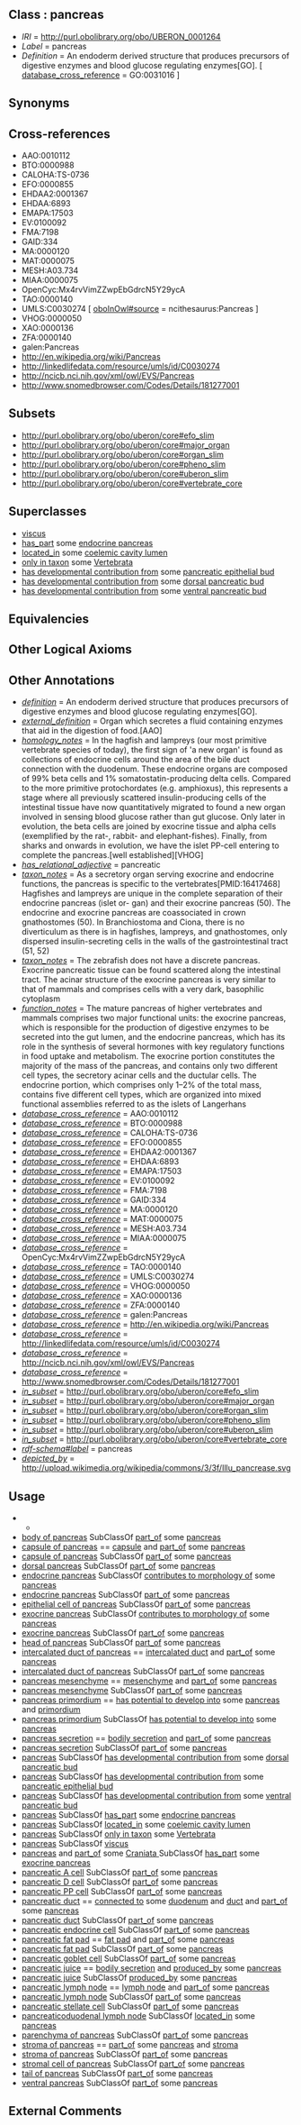 
## Class : pancreas

 * *IRI* = http://purl.obolibrary.org/obo/UBERON_0001264
 * *Label* = pancreas
 * *Definition* = An endoderm derived structure that produces precursors of digestive enzymes and blood glucose regulating enzymes[GO]. [ [database_cross_reference](../../ef/oboInOwl#hasDbXref.md) = GO:0031016 ]

## Synonyms


## Cross-references

 * AAO:0010112
 * BTO:0000988
 * CALOHA:TS-0736
 * EFO:0000855
 * EHDAA2:0001367
 * EHDAA:6893
 * EMAPA:17503
 * EV:0100092
 * FMA:7198
 * GAID:334
 * MA:0000120
 * MAT:0000075
 * MESH:A03.734
 * MIAA:0000075
 * OpenCyc:Mx4rvVimZZwpEbGdrcN5Y29ycA
 * TAO:0000140
 * UMLS:C0030274 [ [oboInOwl#source](../../ce/oboInOwl#source.md) = ncithesaurus:Pancreas ]
 * VHOG:0000050
 * XAO:0000136
 * ZFA:0000140
 * galen:Pancreas
 * http://en.wikipedia.org/wiki/Pancreas
 * http://linkedlifedata.com/resource/umls/id/C0030274
 * http://ncicb.nci.nih.gov/xml/owl/EVS/Pancreas
 * http://www.snomedbrowser.com/Codes/Details/181277001

## Subsets

 * http://purl.obolibrary.org/obo/uberon/core#efo_slim
 * http://purl.obolibrary.org/obo/uberon/core#major_organ
 * http://purl.obolibrary.org/obo/uberon/core#organ_slim
 * http://purl.obolibrary.org/obo/uberon/core#pheno_slim
 * http://purl.obolibrary.org/obo/uberon/core#uberon_slim
 * http://purl.obolibrary.org/obo/uberon/core#vertebrate_core

## Superclasses

 * [viscus](../../UBERON/75/UBERON_0002075.md)
 * [has_part](../../BFO/51/BFO_0000051.md) some [endocrine pancreas](../../UBERON/16/UBERON_0000016.md)
 * [located_in](../../RO/25/RO_0001025.md) some [coelemic cavity lumen](../../UBERON/23/UBERON_0002323.md)
 * [only in taxon](../../RO/60/RO_0002160.md) some [Vertebrata <Metazoa>](../../NCBITaxon/42/NCBITaxon_7742.md)
 * [has developmental contribution from](../../RO/54/RO_0002254.md) some [pancreatic epithelial bud](../../UBERON/22/UBERON_0003922.md)
 * [has developmental contribution from](../../RO/54/RO_0002254.md) some [dorsal pancreatic bud](../../UBERON/23/UBERON_0003923.md)
 * [has developmental contribution from](../../RO/54/RO_0002254.md) some [ventral pancreatic bud](../../UBERON/24/UBERON_0003924.md)

## Equivalencies


## Other Logical Axioms


## Other Annotations

 * *[definition](../../IAO/15/IAO_0000115.md)* = An endoderm derived structure that produces precursors of digestive enzymes and blood glucose regulating enzymes[GO].
 * *[external_definition](../../UBPROP/01/UBPROP_0000001.md)* = Organ which secretes a fluid containing enzymes that aid in the digestion of food.[AAO]
 * *[homology_notes](../../UBPROP/03/UBPROP_0000003.md)* = In the hagfish and lampreys (our most primitive vertebrate species of today), the first sign of 'a new organ' is found as collections of endocrine cells around the area of the bile duct connection with the duodenum. These endocrine organs are composed of 99% beta cells and 1% somatostatin-producing delta cells. Compared to the more primitive protochordates (e.g. amphioxus), this represents a stage where all previously scattered insulin-producing cells of the intestinal tissue have now quantitatively migrated to found a new organ involved in sensing blood glucose rather than gut glucose. Only later in evolution, the beta cells are joined by exocrine tissue and alpha cells (exemplified by the rat-, rabbit- and elephant-fishes). Finally, from sharks and onwards in evolution, we have the islet PP-cell entering to complete the pancreas.[well established][VHOG]
 * *[has_relational_adjective](../../UBPROP/07/UBPROP_0000007.md)* = pancreatic
 * *[taxon_notes](../../UBPROP/08/UBPROP_0000008.md)* = As a secretory organ serving exocrine and endocrine functions, the pancreas is specific to the vertebrates[PMID:16417468] Hagfishes and lampreys are unique in the complete separation of their endocrine pancreas (islet or- gan) and their exocrine pancreas (50). The endocrine and exocrine pancreas are coassociated in crown gnathostomes (50). In Branchiostoma and Ciona, there is no diverticulum as there is in hagfishes, lampreys, and gnathostomes, only dispersed insulin-secreting cells in the walls of the gastrointestinal tract (51, 52) 
 * *[taxon_notes](../../UBPROP/08/UBPROP_0000008.md)* = The zebrafish does not have a discrete pancreas. Exocrine pancreatic tissue can be found scattered along the intestinal tract. The acinar structure of the exocrine pancreas is very similar to that of mammals and comprises cells with a very dark, basophilic cytoplasm
 * *[function_notes](../../UBPROP/09/UBPROP_0000009.md)* = The mature pancreas of higher vertebrates and mammals comprises two major functional units: the exocrine pancreas, which is responsible for the production of digestive enzymes to be secreted into the gut lumen, and the endocrine pancreas, which has its role in the synthesis of several hormones with key regulatory functions in food uptake and metabolism. The exocrine portion constitutes the majority of the mass of the pancreas, and contains only two different cell types, the secretory acinar cells and the ductular cells. The endocrine portion, which comprises only 1–2% of the total mass, contains five different cell types, which are organized into mixed functional assemblies referred to as the islets of Langerhans
 * *[database_cross_reference](../../ef/oboInOwl#hasDbXref.md)* = AAO:0010112
 * *[database_cross_reference](../../ef/oboInOwl#hasDbXref.md)* = BTO:0000988
 * *[database_cross_reference](../../ef/oboInOwl#hasDbXref.md)* = CALOHA:TS-0736
 * *[database_cross_reference](../../ef/oboInOwl#hasDbXref.md)* = EFO:0000855
 * *[database_cross_reference](../../ef/oboInOwl#hasDbXref.md)* = EHDAA2:0001367
 * *[database_cross_reference](../../ef/oboInOwl#hasDbXref.md)* = EHDAA:6893
 * *[database_cross_reference](../../ef/oboInOwl#hasDbXref.md)* = EMAPA:17503
 * *[database_cross_reference](../../ef/oboInOwl#hasDbXref.md)* = EV:0100092
 * *[database_cross_reference](../../ef/oboInOwl#hasDbXref.md)* = FMA:7198
 * *[database_cross_reference](../../ef/oboInOwl#hasDbXref.md)* = GAID:334
 * *[database_cross_reference](../../ef/oboInOwl#hasDbXref.md)* = MA:0000120
 * *[database_cross_reference](../../ef/oboInOwl#hasDbXref.md)* = MAT:0000075
 * *[database_cross_reference](../../ef/oboInOwl#hasDbXref.md)* = MESH:A03.734
 * *[database_cross_reference](../../ef/oboInOwl#hasDbXref.md)* = MIAA:0000075
 * *[database_cross_reference](../../ef/oboInOwl#hasDbXref.md)* = OpenCyc:Mx4rvVimZZwpEbGdrcN5Y29ycA
 * *[database_cross_reference](../../ef/oboInOwl#hasDbXref.md)* = TAO:0000140
 * *[database_cross_reference](../../ef/oboInOwl#hasDbXref.md)* = UMLS:C0030274
 * *[database_cross_reference](../../ef/oboInOwl#hasDbXref.md)* = VHOG:0000050
 * *[database_cross_reference](../../ef/oboInOwl#hasDbXref.md)* = XAO:0000136
 * *[database_cross_reference](../../ef/oboInOwl#hasDbXref.md)* = ZFA:0000140
 * *[database_cross_reference](../../ef/oboInOwl#hasDbXref.md)* = galen:Pancreas
 * *[database_cross_reference](../../ef/oboInOwl#hasDbXref.md)* = http://en.wikipedia.org/wiki/Pancreas
 * *[database_cross_reference](../../ef/oboInOwl#hasDbXref.md)* = http://linkedlifedata.com/resource/umls/id/C0030274
 * *[database_cross_reference](../../ef/oboInOwl#hasDbXref.md)* = http://ncicb.nci.nih.gov/xml/owl/EVS/Pancreas
 * *[database_cross_reference](../../ef/oboInOwl#hasDbXref.md)* = http://www.snomedbrowser.com/Codes/Details/181277001
 * *[in_subset](../../et/oboInOwl#inSubset.md)* = http://purl.obolibrary.org/obo/uberon/core#efo_slim
 * *[in_subset](../../et/oboInOwl#inSubset.md)* = http://purl.obolibrary.org/obo/uberon/core#major_organ
 * *[in_subset](../../et/oboInOwl#inSubset.md)* = http://purl.obolibrary.org/obo/uberon/core#organ_slim
 * *[in_subset](../../et/oboInOwl#inSubset.md)* = http://purl.obolibrary.org/obo/uberon/core#pheno_slim
 * *[in_subset](../../et/oboInOwl#inSubset.md)* = http://purl.obolibrary.org/obo/uberon/core#uberon_slim
 * *[in_subset](../../et/oboInOwl#inSubset.md)* = http://purl.obolibrary.org/obo/uberon/core#vertebrate_core
 * *[rdf-schema#label](../../el/rdf-schema#label.md)* = pancreas
 * *[depicted_by](../../depicted/by/depicted_by.md)* = http://upload.wikimedia.org/wikipedia/commons/3/3f/Illu_pancrease.svg

## Usage

 * -
 * [body of pancreas](../../UBERON/50/UBERON_0001150.md) SubClassOf [part_of](../../BFO/50/BFO_0000050.md) some [pancreas](../../UBERON/64/UBERON_0001264.md)
 * [capsule of pancreas](../../UBERON/35/UBERON_0018235.md) == [capsule](../../UBERON/93/UBERON_0003893.md) and [part_of](../../BFO/50/BFO_0000050.md) some [pancreas](../../UBERON/64/UBERON_0001264.md)
 * [capsule of pancreas](../../UBERON/35/UBERON_0018235.md) SubClassOf [part_of](../../BFO/50/BFO_0000050.md) some [pancreas](../../UBERON/64/UBERON_0001264.md)
 * [dorsal pancreas](../../UBERON/08/UBERON_0009708.md) SubClassOf [part_of](../../BFO/50/BFO_0000050.md) some [pancreas](../../UBERON/64/UBERON_0001264.md)
 * [endocrine pancreas](../../UBERON/16/UBERON_0000016.md) SubClassOf [contributes to morphology of](../../RO/33/RO_0002433.md) some [pancreas](../../UBERON/64/UBERON_0001264.md)
 * [endocrine pancreas](../../UBERON/16/UBERON_0000016.md) SubClassOf [part_of](../../BFO/50/BFO_0000050.md) some [pancreas](../../UBERON/64/UBERON_0001264.md)
 * [epithelial cell of pancreas](../../CL/83/CL_0000083.md) SubClassOf [part_of](../../BFO/50/BFO_0000050.md) some [pancreas](../../UBERON/64/UBERON_0001264.md)
 * [exocrine pancreas](../../UBERON/17/UBERON_0000017.md) SubClassOf [contributes to morphology of](../../RO/33/RO_0002433.md) some [pancreas](../../UBERON/64/UBERON_0001264.md)
 * [exocrine pancreas](../../UBERON/17/UBERON_0000017.md) SubClassOf [part_of](../../BFO/50/BFO_0000050.md) some [pancreas](../../UBERON/64/UBERON_0001264.md)
 * [head of pancreas](../../UBERON/69/UBERON_0001069.md) SubClassOf [part_of](../../BFO/50/BFO_0000050.md) some [pancreas](../../UBERON/64/UBERON_0001264.md)
 * [intercalated duct of pancreas](../../UBERON/26/UBERON_0014726.md) == [intercalated duct](../../UBERON/25/UBERON_0014725.md) and [part_of](../../BFO/50/BFO_0000050.md) some [pancreas](../../UBERON/64/UBERON_0001264.md)
 * [intercalated duct of pancreas](../../UBERON/26/UBERON_0014726.md) SubClassOf [part_of](../../BFO/50/BFO_0000050.md) some [pancreas](../../UBERON/64/UBERON_0001264.md)
 * [pancreas mesenchyme](../../UBERON/52/UBERON_0009752.md) == [mesenchyme](../../UBERON/04/UBERON_0003104.md) and [part_of](../../BFO/50/BFO_0000050.md) some [pancreas](../../UBERON/64/UBERON_0001264.md)
 * [pancreas mesenchyme](../../UBERON/52/UBERON_0009752.md) SubClassOf [part_of](../../BFO/50/BFO_0000050.md) some [pancreas](../../UBERON/64/UBERON_0001264.md)
 * [pancreas primordium](../../UBERON/21/UBERON_0003921.md) == [has potential to develop into](../../RO/87/RO_0002387.md) some [pancreas](../../UBERON/64/UBERON_0001264.md) and [primordium](../../UBERON/48/UBERON_0001048.md)
 * [pancreas primordium](../../UBERON/21/UBERON_0003921.md) SubClassOf [has potential to develop into](../../RO/87/RO_0002387.md) some [pancreas](../../UBERON/64/UBERON_0001264.md)
 * [pancreas secretion](../../UBERON/95/UBERON_0004795.md) == [bodily secretion](../../UBERON/56/UBERON_0000456.md) and [part_of](../../BFO/50/BFO_0000050.md) some [pancreas](../../UBERON/64/UBERON_0001264.md)
 * [pancreas secretion](../../UBERON/95/UBERON_0004795.md) SubClassOf [part_of](../../BFO/50/BFO_0000050.md) some [pancreas](../../UBERON/64/UBERON_0001264.md)
 * [pancreas](../../UBERON/64/UBERON_0001264.md) SubClassOf [has developmental contribution from](../../RO/54/RO_0002254.md) some [dorsal pancreatic bud](../../UBERON/23/UBERON_0003923.md)
 * [pancreas](../../UBERON/64/UBERON_0001264.md) SubClassOf [has developmental contribution from](../../RO/54/RO_0002254.md) some [pancreatic epithelial bud](../../UBERON/22/UBERON_0003922.md)
 * [pancreas](../../UBERON/64/UBERON_0001264.md) SubClassOf [has developmental contribution from](../../RO/54/RO_0002254.md) some [ventral pancreatic bud](../../UBERON/24/UBERON_0003924.md)
 * [pancreas](../../UBERON/64/UBERON_0001264.md) SubClassOf [has_part](../../BFO/51/BFO_0000051.md) some [endocrine pancreas](../../UBERON/16/UBERON_0000016.md)
 * [pancreas](../../UBERON/64/UBERON_0001264.md) SubClassOf [located_in](../../RO/25/RO_0001025.md) some [coelemic cavity lumen](../../UBERON/23/UBERON_0002323.md)
 * [pancreas](../../UBERON/64/UBERON_0001264.md) SubClassOf [only in taxon](../../RO/60/RO_0002160.md) some [Vertebrata <Metazoa>](../../NCBITaxon/42/NCBITaxon_7742.md)
 * [pancreas](../../UBERON/64/UBERON_0001264.md) SubClassOf [viscus](../../UBERON/75/UBERON_0002075.md)
 * [pancreas](../../UBERON/64/UBERON_0001264.md) and [part_of](../../BFO/50/BFO_0000050.md) some [Craniata <chordata>](../../NCBITaxon/93/NCBITaxon_89593.md) SubClassOf [has_part](../../BFO/51/BFO_0000051.md) some [exocrine pancreas](../../UBERON/17/UBERON_0000017.md)
 * [pancreatic A cell](../../CL/71/CL_0000171.md) SubClassOf [part_of](../../BFO/50/BFO_0000050.md) some [pancreas](../../UBERON/64/UBERON_0001264.md)
 * [pancreatic D cell](../../CL/73/CL_0000173.md) SubClassOf [part_of](../../BFO/50/BFO_0000050.md) some [pancreas](../../UBERON/64/UBERON_0001264.md)
 * [pancreatic PP cell](../../CL/75/CL_0002275.md) SubClassOf [part_of](../../BFO/50/BFO_0000050.md) some [pancreas](../../UBERON/64/UBERON_0001264.md)
 * [pancreatic duct](../../UBERON/29/UBERON_0007329.md) == [connected to](../../RO/70/RO_0002170.md) some [duodenum](../../UBERON/14/UBERON_0002114.md) and [duct](../../UBERON/58/UBERON_0000058.md) and [part_of](../../BFO/50/BFO_0000050.md) some [pancreas](../../UBERON/64/UBERON_0001264.md)
 * [pancreatic duct](../../UBERON/29/UBERON_0007329.md) SubClassOf [part_of](../../BFO/50/BFO_0000050.md) some [pancreas](../../UBERON/64/UBERON_0001264.md)
 * [pancreatic endocrine cell](../../CL/24/CL_0008024.md) SubClassOf [part_of](../../BFO/50/BFO_0000050.md) some [pancreas](../../UBERON/64/UBERON_0001264.md)
 * [pancreatic fat pad](../../UBERON/54/UBERON_0015454.md) == [fat pad](../../UBERON/16/UBERON_0003916.md) and [part_of](../../BFO/50/BFO_0000050.md) some [pancreas](../../UBERON/64/UBERON_0001264.md)
 * [pancreatic fat pad](../../UBERON/54/UBERON_0015454.md) SubClassOf [part_of](../../BFO/50/BFO_0000050.md) some [pancreas](../../UBERON/64/UBERON_0001264.md)
 * [pancreatic goblet cell](../../CL/22/CL_1000322.md) SubClassOf [part_of](../../BFO/50/BFO_0000050.md) some [pancreas](../../UBERON/64/UBERON_0001264.md)
 * [pancreatic juice](../../UBERON/26/UBERON_0000326.md) == [bodily secretion](../../UBERON/56/UBERON_0000456.md) and [produced_by](../../RO/01/RO_0003001.md) some [pancreas](../../UBERON/64/UBERON_0001264.md)
 * [pancreatic juice](../../UBERON/26/UBERON_0000326.md) SubClassOf [produced_by](../../RO/01/RO_0003001.md) some [pancreas](../../UBERON/64/UBERON_0001264.md)
 * [pancreatic lymph node](../../UBERON/27/UBERON_0002527.md) == [lymph node](../../UBERON/29/UBERON_0000029.md) and [part_of](../../BFO/50/BFO_0000050.md) some [pancreas](../../UBERON/64/UBERON_0001264.md)
 * [pancreatic lymph node](../../UBERON/27/UBERON_0002527.md) SubClassOf [part_of](../../BFO/50/BFO_0000050.md) some [pancreas](../../UBERON/64/UBERON_0001264.md)
 * [pancreatic stellate cell](../../CL/10/CL_0002410.md) SubClassOf [part_of](../../BFO/50/BFO_0000050.md) some [pancreas](../../UBERON/64/UBERON_0001264.md)
 * [pancreaticoduodenal lymph node](../../UBERON/01/UBERON_0016401.md) SubClassOf [located_in](../../RO/25/RO_0001025.md) some [pancreas](../../UBERON/64/UBERON_0001264.md)
 * [parenchyma of pancreas](../../UBERON/78/UBERON_0001978.md) SubClassOf [part_of](../../BFO/50/BFO_0000050.md) some [pancreas](../../UBERON/64/UBERON_0001264.md)
 * [stroma of pancreas](../../UBERON/34/UBERON_0018234.md) == [part_of](../../BFO/50/BFO_0000050.md) some [pancreas](../../UBERON/64/UBERON_0001264.md) and [stroma](../../UBERON/91/UBERON_0003891.md)
 * [stroma of pancreas](../../UBERON/34/UBERON_0018234.md) SubClassOf [part_of](../../BFO/50/BFO_0000050.md) some [pancreas](../../UBERON/64/UBERON_0001264.md)
 * [stromal cell of pancreas](../../CL/74/CL_0002574.md) SubClassOf [part_of](../../BFO/50/BFO_0000050.md) some [pancreas](../../UBERON/64/UBERON_0001264.md)
 * [tail of pancreas](../../UBERON/51/UBERON_0001151.md) SubClassOf [part_of](../../BFO/50/BFO_0000050.md) some [pancreas](../../UBERON/64/UBERON_0001264.md)
 * [ventral pancreas](../../UBERON/09/UBERON_0009709.md) SubClassOf [part_of](../../BFO/50/BFO_0000050.md) some [pancreas](../../UBERON/64/UBERON_0001264.md)

## External Comments

